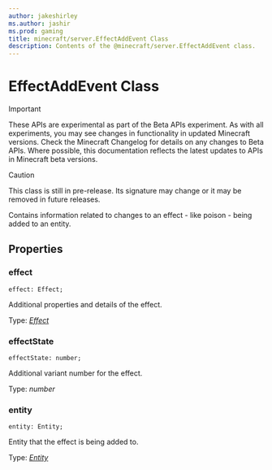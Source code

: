 ```yaml
---
author: jakeshirley
ms.author: jashir
ms.prod: gaming
title: minecraft/server.EffectAddEvent Class
description: Contents of the @minecraft/server.EffectAddEvent class.
---
```

# EffectAddEvent Class
>[!IMPORTANT]
>These APIs are experimental as part of the Beta APIs experiment. As with all experiments, you may see changes in functionality in updated Minecraft versions. Check the Minecraft Changelog for details on any changes to Beta APIs. Where possible, this documentation reflects the latest updates to APIs in Minecraft beta versions.

> [!CAUTION]
> This class is still in pre-release.  Its signature may change or it may be removed in future releases.

Contains information related to changes to an effect - like poison - being added to an entity.

## Properties

### **effect**
`effect: Effect;`

Additional properties and details of the effect.

Type: [*Effect*](Effect.md)

### **effectState**
`effectState: number;`

Additional variant number for the effect.

Type: *number*

### **entity**
`entity: Entity;`

Entity that the effect is being added to.

Type: [*Entity*](Entity.md)


